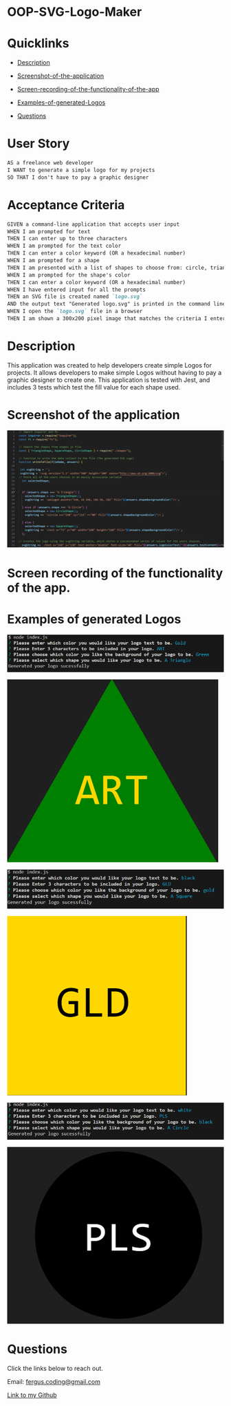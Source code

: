 # OOP-SVG-Logo-Maker

# Quicklinks 

* [Description](#description)

* [Screenshot-of-the-application](#screenshot-of-the-application)

* [Screen-recording-of-the-functionality-of-the-app](#Screen-recording-of-the-functionality-of-the-app.)

* [Examples-of-generated-Logos](#examples-of-generated-logos)

* [Questions](#questions)

# User Story

```md
AS a freelance web developer
I WANT to generate a simple logo for my projects
SO THAT I don't have to pay a graphic designer
```

# Acceptance Criteria

```md
GIVEN a command-line application that accepts user input
WHEN I am prompted for text
THEN I can enter up to three characters
WHEN I am prompted for the text color
THEN I can enter a color keyword (OR a hexadecimal number)
WHEN I am prompted for a shape
THEN I am presented with a list of shapes to choose from: circle, triangle, and square
WHEN I am prompted for the shape's color
THEN I can enter a color keyword (OR a hexadecimal number)
WHEN I have entered input for all the prompts
THEN an SVG file is created named `logo.svg`
AND the output text "Generated logo.svg" is printed in the command line
WHEN I open the `logo.svg` file in a browser
THEN I am shown a 300x200 pixel image that matches the criteria I entered
```


# Description

This application was created to help developers create simple Logos for projects. It allows developers to make simple Logos without having to pay a graphic designer to create one. This application is tested with Jest, and includes 3 tests which test the fill value for each shape used.


# Screenshot of the application


![Screenshot of the application command line and index.js file.](./App-Screenshots/Screenshot%202023-05-23%20205419.png)



# Screen recording of the functionality of the app.



# Examples of generated Logos

![Command Line For ART Logo".](./ExampleSvgs/ART-Command-Line.png)


![Image showing a green Triangle with gold text that reads "ART.".](./ExampleSvgs/ART-SVG-Example.png)


![Command Line For ART Logo".](./ExampleSvgs/GLD-COmmand-Line.png)


![Image showing a Gold square with black text that reads "GLD.".](./ExampleSvgs\GLD-SVG-Example.png)


![Command Line For ART Logo".](./ExampleSvgs/PLS-Command-Line.png)


![Image showing a black circle with white text that reads "SVG.".](./ExampleSvgs\PLS-SVG-Example.png)




# Questions

Click the links below to reach out. 

Email: <a href="mailto:fergus.coding@gmail.com">fergus.coding@gmail.com</a>

[Link to my Github](https://github.com/Fergus-Codes)